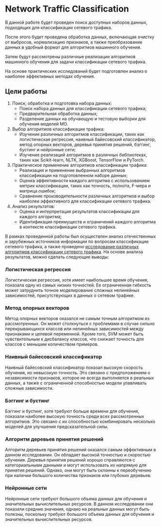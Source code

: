 
# Network Traffic Classification
В данной работе будет проведен поиск доступных наборов данных, подходящих для классификации
сетевого трафика. 

После этого будет проведена обработка данных, включающая очистку от выбросов, 
нормализацию признаков, а также преобразование данных в удобный формат для
алгоритмов машинного обучения. 

Затем будут рассмотрены различные реализации алгоритмов
машинного обучения для задачи классификации сетевого трафика. 

На основе практических исследований будет подготовлен анализ о 
наиболее эффективных методах обучения.

## Цели работы
1. Поиск, обработка и подготовка набора данных:
   * Поиск набора данных для классификации сетевого трафика; 
   * Предварительная обработка данных; 
   * Разделение данных на обучающую и тестовую выборки для обучения
   моделей МО.
2. Выбор алгоритмов классификации трафика:
   * Изучение различных алгоритмов классификации, таких как
   логистическая регрессия, наивный байесовский классификатор,
   метод опорных векторов, деревья принятия решений, бэггинг,
   бустинг и нейронные сети; 
   * Изучение реализаций алгоритмов в различных библиотеках,
   таких как Scikit-learn, NLTK, XGBoost, TensorFlow и PyTorch.
3. Практическое применение алгоритмов классификации трафика:
   * Реализация и применение выбранных алгоритмов классификации
   на подготовленном наборе данных; 
   * Оценка эффективности каждого алгоритма с использованием
   метрик классификации, таких как точность, полнота, F-мера и
   матрица ошибок;
   * Сравнение производительности различных алгоритмов и выбор
   наиболее эффективного для классификации сетевого трафика.
4. Анализ результатов:
   * Оценка и интерпретация результатов классификации для каждого
   алгоритма;
   * Идентификация преимуществ и ограничений каждого алгоритма
   в контексте классификации сетевого трафика.

В рамках проведенной работы был осуществлен анализ отечественных и
зарубежных источников информации по вопросам классификации сетевого
трафика, а также проведено [исследование различных алгоритмов классификации
сетевого трафика](NIRS.ipynb). На основе анализа результатов, можно сделать следующие
выводы:

### Логистическая регрессия
Логистическая регрессия, хотя имеет наибольшее время обучения,
показала одну из самых низких точностей. Ее ограниченная гибкость может
затруднить точное моделирование сложных нелинейных зависимостей,
присутствующих в данных о сетевом трафике.

### Метод опорных векторов
Метод опорных векторов оказался не самым точным алгоритмом из
рассмотренных. Он может столкнуться с проблемами в случае сильно
перекрывающихся классов или нелинейных зависимостей между признаками и
целевой переменной. Кроме того, SVM может быть чувствительным к
дисбалансу классов, что снижает точность для классов с меньшим количеством
примеров.

### Наивный байесовский классификатор
Наивный байесовский классификатор показал высокую скорость
обучения, но невысокую точность. Это связано с предположением о
независимости признаков, которое не всегда выполняется в реальных данных, а
также с ограниченной способностью модели улавливать сложные зависимости.

### Бэггинг и бустинг
Бэггинг и бустинг, хотя требуют больше времени для обучения, показали
наиболее высокую точность среди всех рассмотренных алгоритмов. Это связано
с их способностью комбинировать несколько моделей для улучшения
предсказательной силы.

### Алгоритм деревьев принятия решений
Алгоритм деревьев принятия решений оказался самым эффективным в
данном исследовании. Он обладает высокой точностью и скоростью обучения.
Деревья принятия решений хорошо справляются с категориальными данными и
могут использовать их напрямую для принятия решений. Однако, они могут
быть склонны к переобучению при наличии большого количества признаков или
глубоких деревьев.

### Нейронные сети
Нейронные сети требуют большого объема данных для обучения и
значительных вычислительных ресурсов. В данном исследовании они показали
средние значения, однако на реальных данных могут быть полезны, поскольку
требуют большого объема данных для обучения и значительных
вычислительных ресурсов.
